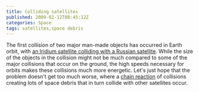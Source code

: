 ```yaml
---
title: Colliding satellites
published: 2009-02-12T08:45:12Z
categories: Space
tags: satellites,space debris
---
```


The first collision of two major man-made objects has occurred in Earth orbit, with <a href="http://www.universetoday.com/2009/02/11/two-satellites-collide-in-earth-orbit/">an Iridium satellite colliding with a Russian satellite</a>.  While the size of the objects in the collision might not be much compared to some of the major collisions that occur on the ground, the high speeds necessary for orbits makes these collisions much more energetic.  Let's just hope that the problem doesn't get too much worse, where a <a href="http://www.aip.org/isns/reports/2008/014.html">chain reaction</a> of collisions creating lots of space debris that in turn collide with other satellites occur.

